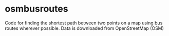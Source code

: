 # osmbusroutes
Code for finding the shortest path between two points on a map using bus routes wherever possible. Data is downloaded from OpenStreetMap (OSM)
